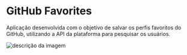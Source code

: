 # GitHub Favorites
Aplicação desenvolvida com o objetivo de salvar os perfis favoritos do GitHub, utilizando a API da plataforma para pesquisar os usuários.

![descrição da imagem](https://i.imgur.com/IBmSdmh.png)